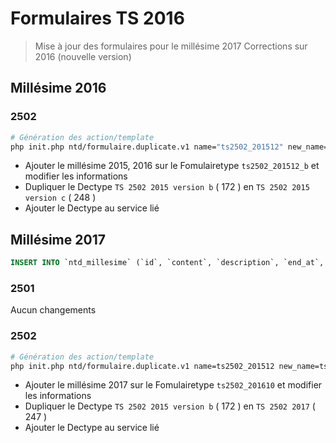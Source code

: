 # Formulaires TS 2016

> Mise à jour des formulaires pour le millésime 2017
> Corrections sur 2016 (nouvelle version)

## Millésime 2016

### 2502

```bash
# Génération des action/template
php init.php ntd/formulaire.duplicate.v1 name="ts2502_201512" new_name="ts2502_201512_b"
```

- Ajouter le millésime 2015, 2016 sur le Fomulairetype `ts2502_201512_b` et modifier les informations
- Dupliquer le Dectype `TS 2502 2015 version b` ( 172 ) en `TS 2502 2015 version c` ( 248 )
- Ajouter le Dectype au service lié


## Millésime 2017

```sql
INSERT INTO `ntd_millesime` (`id`, `content`, `description`, `end_at`, `flags`, `image`, `name`, `start_at`, `status`) VALUES (NULL, '', '', '2017-12-31', '0', '', '2017', '2017-01-01', '1');
```


### 2501
Aucun changements


### 2502

```bash
# Génération des action/template
php init.php ntd/formulaire.duplicate.v1 name=ts2502_201512 new_name=ts2502_201610
```

- Ajouter le millésime 2017 sur le Fomulairetype `ts2502_201610` et modifier les informations
- Dupliquer le Dectype `TS 2502 2015 version b` ( 172 ) en `TS 2502 2017` ( 247 )
- Ajouter le Dectype au service lié
